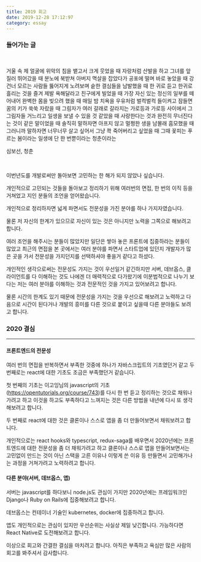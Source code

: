 ```yaml
---
title: 2019 회고
date: 2019-12-28 17:12:97
category: essay
---
```


### 들어가는 글

&nbsp;
&nbsp;
&nbsp;

거울 속 제 얼굴에 위악의 침을 뱉고서 크게 웃었을 때 자랑처럼 산발을 하고 그녀를 앞질러 뛰어갔을 때 분노에 북받쳐 아버지 멱살을 잡았다가 공포에 떨며 바로 놓았을 때 강건너 모르는 사람들 뚫어지게 노려보며 숱한 결심들을 남발했을 때 한 귀로 듣고 한귀로 흘리는 것을 즐겨 제발 욕해달라고 친구에게 빌었을 때 가장 자신 있는 정신의 일부를 떼어내어 완벽한 몸을 빚으려 했을 때 매일 밤 치욕을 우유처럼 벌컥벌컥 들이켜고 잠들면 꿈의 키가 쑥쑥 자랐을 때 그림자가 여러 갈래로 갈라지는 가로등과 가로등 사이에서 그 그림자들 거느리고 일생을 보낼 수 있을 것 같았을 때 사랑한다는 것과 완전히 무너진다는 것이 같은 말이었을 때 솔직히 말하자면 아프지 않고 멀쩡한 생을 남몰래 흠모했을 때 그러니까 말하자면 너무너무 살고 싶어서 그냥 콱 죽어버리고 싶었을 때 그때 꽃피는 푸르는 봄이라는 일생에 단 한 번뿐이라는 청춘이라는

심보선, 청춘

&nbsp;
&nbsp;
&nbsp;

이번년도를 개발로써만 돌아보면 고민하는 한 해가 되지 않았나 싶습니다.

개인적으로 고민되는 것들을 돌아보고 정리하기 위해 여러번의 면접, 한 번의 이직 등을 거쳐었고 지인 분들의 조언을 얻어왔습니다.

개인적으로 정리하자면 넓게 파면서도 전문성을 가진 분야를 하나 가지자였습니다.

물론 저 자신의 한계가 있으므로 자신이 있는 것은 아니지만 노력을 그쪽으로 해보려고 합니다.

여러 조언을 해주시는 분들이 많았지만 일단은 쌓아 놓은 프론트에 집중하라는 분들이 많았고
최근의 면접을 본 곳에서는 여러 분야를 파면서 스타트업에 있던지 개발자가 많은 곳을 가서 전문성을 가지던지를 선택하셔야 좋을거 같다고 하셨다.

개인적인 생각으로써는 전문성도 가지는 것이 우선일거 같긴하지만 서버, 데브옵스, 클라이언트를 다 이해하는 것도 나에겐 더 매력적으로 다가왔기에 이분법적으로 나누기 보다는 저는 여러 분야를 이해하는 것과 전문적인 것을 가지고 있어보려고 합니다.

물론 시간의 한계도 있기 때문에 전문성을 가지는 것을 우선으로 해보려고 노력하고 다음으로 시간이 된다거나 개발의 흥미를 다른 것으로 붙이고 싶을때 다른 분야들도 보려고 합니다.

### 2020 결심

---

#### 프론트엔드의 전문성

여러 번의 면접을 반복하면서 부족한 것중에 하나가 자바스크립트의 기초였던거 같고
두 번째로는 react에 대한 기초도 조금은 부족했던거 같습니다.

첫 번째의 기초는 이고잉님의 javascript의 기초(https://opentutorials.org/course/743)를 다시 한 번 듣고 정리하는 것으로 채워나가려고 하고 이것을 하고도 부족하다고 느껴지는 것은 다른 방법을 내년에 다시 또 생각해보려고 합니다.

두 번째로 react에 대한 것은 클론이나 스스로 앱을 좀 더 만들어보면서 채워보려고 합니다.

개인적으로는 react hooks와 typescript, redux-saga를 배우면서 2020년에는 프론트엔드에 대한 전문성을 좀 더 채워가려고 하고 클론이나 스스로 앱을 만들어보면서는 고민없이 만드는 것이 아닌 스택을 고른 이유나 이렇게 쓴 이유 등 만들면서 고민해가나는 과정을 거쳐가려고 노력하려고 합니다.

#### 다른 분야(서버, 데브옵스, 앱)

서버는 javascript를 하다보니 node.js도 관심이 가지만 2020년에는 프레임워크인 Django나 Ruby on Rails에 집중해보려고 합니다.

데브옵스는 컨테이너 기술인 kubernetes, docker에 집중하려고 합니다.

앱도 개인적으로는 관심이 있지만 우선순위는 사실상 제일 낮긴합니다.
가능하다면 React Native로 도전해보려고 합니다.

이상으로 회고와 간결한 결심을 마치려고 합니다.
아직은 부족하고 욕심만 많은 사람의 회고를 봐주셔서 감사합니다.
